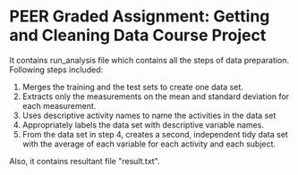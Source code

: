 
# PEER Graded Assignment: Getting and Cleaning Data Course Project

 It contains run_analysis file which contains all the steps of data preparation.
 Following steps included:
 1. Merges the training and the test sets to create one data set.
 2. Extracts only the measurements on the mean and standard deviation for each measurement.
 3. Uses descriptive activity names to name the activities in the data set
 4. Appropriately labels the data set with descriptive variable names.
 5. From the data set in step 4, creates a second, independent tidy data set with the average of each variable for     each activity and each subject.
 
 Also, it contains resultant file "result.txt".